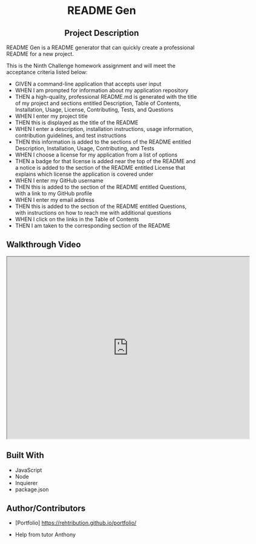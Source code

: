 <h1 align="center">README Gen</h1>

<h2 align="center">Project Description</h2>
README Gen is a README generator that can quickly create a professional README for a new project.

This is the Ninth Challenge homework assignment and will meet the acceptance criteria listed below:

- GIVEN a command-line application that accepts user input
- WHEN I am prompted for information about my application repository
- THEN a high-quality, professional README.md is generated with the title of my project and sections entitled Description, Table of Contents, Installation, Usage, License, Contributing, Tests, and Questions
- WHEN I enter my project title
- THEN this is displayed as the title of the README
- WHEN I enter a description, installation instructions, usage information, contribution guidelines, and test instructions
- THEN this information is added to the sections of the README entitled Description, Installation, Usage, Contributing, and Tests
- WHEN I choose a license for my application from a list of options
- THEN a badge for that license is added near the top of the README and a notice is added to the section of the README entitled License that explains which license the application is covered under
- WHEN I enter my GitHub username
- THEN this is added to the section of the README entitled Questions, with a link to my GitHub profile
- WHEN I enter my email address
- THEN this is added to the section of the README entitled Questions, with instructions on how to reach me with additional questions
- WHEN I click on the links in the Table of Contents
- THEN I am taken to the corresponding section of the README

## Walkthrough Video
<iframe src="https://drive.google.com/file/d/1kNrtBE9OzBYfhq_zapI65-vPmmxQTahq/view
" width="640" height="480" allow="autoplay"></iframe>

## Built With

- JavaScript
- Node
- Inquierer
- package.json

## Author/Contributors

- [Portfolio] https://rehtribution.github.io/portfolio/

- Help from tutor Anthony
